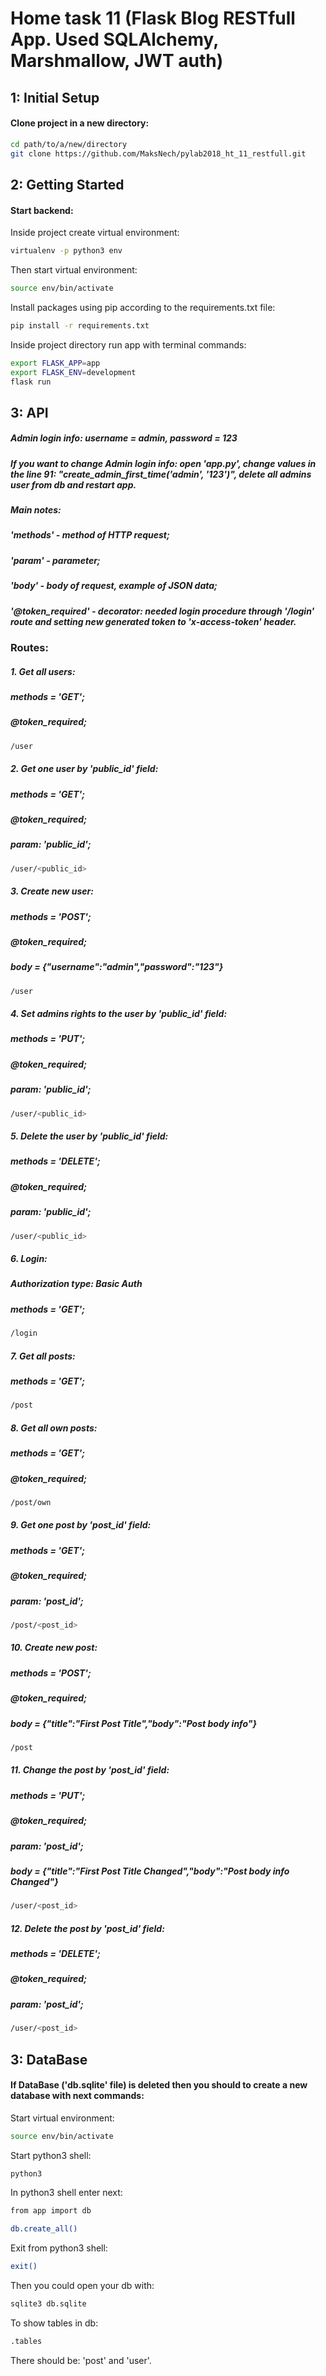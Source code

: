 # Home task 11 (Flask Blog RESTfull App. Used SQLAlchemy, Marshmallow, JWT auth)

## 1: Initial Setup

#### Clone project in a new directory:
```bash
cd path/to/a/new/directory
git clone https://github.com/MaksNech/pylab2018_ht_11_restfull.git
```

## 2: Getting Started

#### Start backend:
Inside project create virtual environment:
```bash
virtualenv -p python3 env
```
Then start virtual environment:
```bash
source env/bin/activate
```
Install packages using pip according to the requirements.txt file:
```bash
pip install -r requirements.txt
```
Inside project directory run app with terminal commands:
```bash
export FLASK_APP=app
export FLASK_ENV=development
flask run
```

## 3: API
##### Admin login info: username = admin, password = 123
##### If you want to change Admin login info: open 'app.py', change values in the line 91: "create_admin_first_time('admin', '123')", delete all admins user from db and restart app.
##### Main notes: 

##### 'methods' - method of HTTP request; 
##### 'param' - parameter; 
##### 'body' - body of request, example of JSON data; 
##### '@token_required' - decorator: needed login procedure through '/login' route and setting new generated token to 'x-access-token' header.
### Routes:

##### 1. Get all users:
##### methods = 'GET';
##### @token_required;
```bash
/user
```

##### 2. Get one user by 'public_id' field:
##### methods = 'GET';
##### @token_required;
##### param: 'public_id';
```bash
/user/<public_id>
```

##### 3. Create new user:
##### methods = 'POST';
##### @token_required;
##### body = {"username":"admin","password":"123"}
```bash
/user
```

##### 4. Set admins rights to the user by 'public_id' field:
##### methods = 'PUT';
##### @token_required;
##### param: 'public_id';
```bash
/user/<public_id>
```

##### 5. Delete the user by 'public_id' field:
##### methods = 'DELETE';
##### @token_required;
##### param: 'public_id';
```bash
/user/<public_id>
```

##### 6. Login:
##### Authorization type: Basic Auth
##### methods = 'GET';
```bash
/login
```

##### 7. Get all posts:
##### methods = 'GET';
```bash
/post
```

##### 8. Get all own posts:
##### methods = 'GET';
##### @token_required;
```bash
/post/own
```

##### 9. Get one post by 'post_id' field:
##### methods = 'GET';
##### @token_required;
##### param: 'post_id';
```bash
/post/<post_id>
```

##### 10. Create new post:
##### methods = 'POST';
##### @token_required;
##### body = {"title":"First Post Title","body":"Post body info"}

```bash
/post
```

##### 11. Change the post by 'post_id' field:
##### methods = 'PUT';
##### @token_required;
##### param: 'post_id';
##### body = {"title":"First Post Title Changed","body":"Post body info Changed"}

```bash
/user/<post_id>
```

##### 12. Delete the post by 'post_id' field:
##### methods = 'DELETE';
##### @token_required;
##### param: 'post_id';
```bash
/user/<post_id>
```

## 3: DataBase

#### If DataBase ('db.sqlite' file) is deleted then you should to create a new database with next commands:
Start virtual environment:
```bash
source env/bin/activate
```
Start python3 shell:
```bash
python3
```
In python3 shell enter next:
```bash
from app import db
```
```bash
db.create_all()
```
Exit from python3 shell:
```bash
exit()
```
Then you could open your db with:
```bash
sqlite3 db.sqlite
```
To show tables in db:
```bash
.tables
```
There should be: 'post' and 'user'.
   


